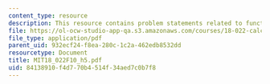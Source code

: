 ```yaml
---
content_type: resource
description: This resource contains problem statements related to functions and curves.
file: https://ol-ocw-studio-app-qa.s3.amazonaws.com/courses/18-022-calculus-of-several-variables-fall-2010/84138910f4d770b4514f34aed7c0b7f8_MIT18_022F10_h5.pdf
file_type: application/pdf
parent_uid: 932ecf24-f8ea-280c-1c2a-462edb8532dd
resourcetype: Document
title: MIT18_022F10_h5.pdf
uid: 84138910-f4d7-70b4-514f-34aed7c0b7f8
---
```


